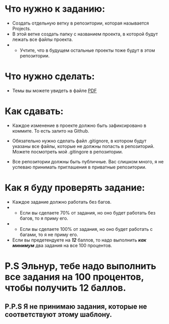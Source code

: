 # Что нужно к заданию:
* Создать отдельную ветку в репозитории, которая называется Projects.
* В этой ветке создать папку с названием проекта, в которой будут лежать все файлы проекта.
* * Учтите, что в будущем остальные проекты тоже будут в этом репозитории.

# Что нужно сделать:
* Темы вы можете увидеть в файле [PDF](%D0%AD%D0%BA%D0%B7%D0%B0%D0%BC%D0%B5%D0%BD.pdf)

# Как сдавать:
* Каждое изменение в проекте должно быть зафиксировано в коммите. То есть залито на Github.
* Обязательно нужно сделать файл .gitignore, в котором будут указаны все файлы, которые не должны попасть в репозиторий. Можете посмотреть мой .gitingore в репозитории.

* Все репозитории должны быть публичные. Вас слишком много, я не успеваю принимать приглашения в приватные репозитории.

# Как я буду проверять задание:
* Каждое задание должно работать без багов.
* * Если вы сделаете 70% от задания, но оно будет работать без багов, то я приму его.
* * Если вы сделаете 100% от задания, но оно будет работать с багами, то я не приму его.
* Если вы предетендуете на ***12*** баллов, то
надо выполнить ***как минимум*** два задания на все 100 процентов.

# P.S Эльнур, тебе надо выполнить все задания на 100 процентов, чтобы получить 12 баллов.


## P.P.S Я не принимаю задания, которые не соответствуют этому шаблону.


